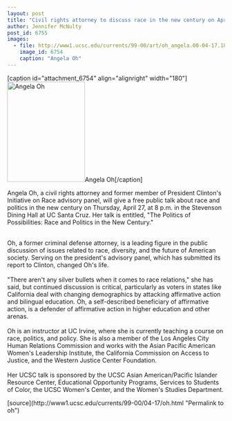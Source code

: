```yaml
---
layout: post
title: "Civil rights attorney to discuss race in the new century on April 27"
author: Jennifer McNulty
post_id: 6755
images:
  - file: http://www1.ucsc.edu/currents/99-00/art/oh_angela.00-04-17.180.jpg
    image_id: 6754
    caption: "Angela Oh"
---
```


[caption id="attachment_6754" align="alignright" width="180"]<a href="http://localhost/mysite/wp-content/uploads/2000/04/oh_angela.00-04-17.180.jpg"><img class="size-full wp-image-6754" src="http://localhost/mysite/wp-content/uploads/2000/04/oh_angela.00-04-17.180.jpg" alt="Angela Oh" width="180" height="232" /></a>Angela Oh[/caption]
<p>
  Angela Oh, a civil rights attorney and former member of President Clinton's Initiative on Race advisory panel, will give a free public talk about race and politics in the new century on Thursday, April 27, at 8 p.m. in the Stevenson Dining Hall at UC Santa Cruz. Her talk is entitled, "The Politics of Possibilities: Race and Politics in the New Century."<br>
  <br>
</p>Oh, a former criminal defense attorney, is a leading figure in the public discussion of issues related to race, diversity, and the future of American society. Serving on the president's advisory panel, which has submitted its report to Clinton, changed Oh's life.<br>
<br>
"There aren't any silver bullets when it comes to race relations," she has said, but continued discussion is critical, particularly as voters in states like California deal with changing demographics by attacking affirmative action and bilingual education. Oh, a self-described beneficiary of affirmative action, is a defender of affirmative action in higher education and other arenas.<br>
<br>
Oh is an instructor at UC Irvine, where she is currently teaching a course on race, politics, and policy. She is also a member of the Los Angeles City Human Relations Commission and works with the Asian Pacific American Women's Leadership Institute, the California Commission on Access to Justice, and the Western Justice Center Foundation.<br>
<br>
Her UCSC talk is sponsored by the UCSC Asian American/Pacific Islander Resource Center, Educational Opportunity Programs, Services to Students of Color, the UCSC Women's Center, and the Women's Studies Department.
<p>

</p>
[source](http://www1.ucsc.edu/currents/99-00/04-17/oh.html "Permalink to oh")
